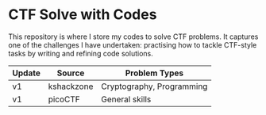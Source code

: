 # CTF Solve with Codes

This repository is where I store my codes to solve CTF problems. It captures one of the challenges I have undertaken: practising how to tackle CTF-style tasks by writing and refining code solutions.

| Update | Source     | Problem Types                |
|--------|------------|-----------------------------|
| v1     | kshackzone | Cryptography, Programming    |
| v1     | picoCTF    | General skills |
